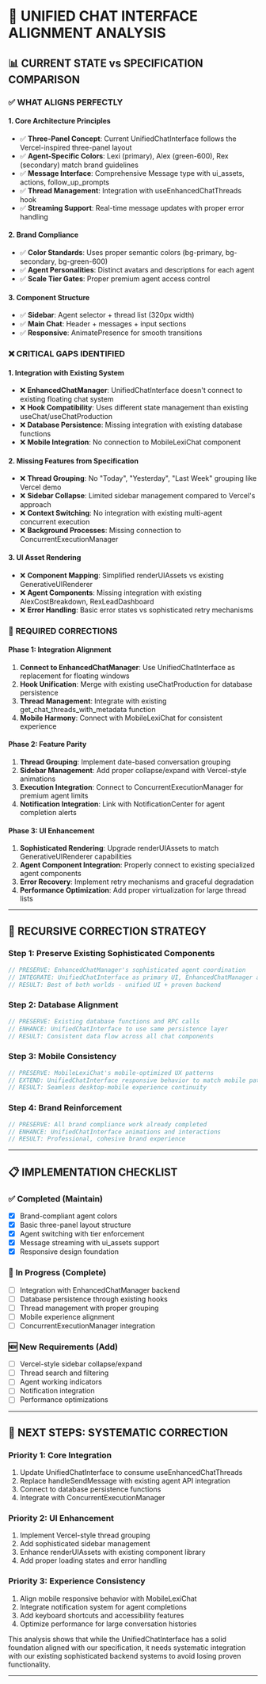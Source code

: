 # 🔄 **UNIFIED CHAT INTERFACE ALIGNMENT ANALYSIS**

## 📊 **CURRENT STATE vs SPECIFICATION COMPARISON**

### ✅ **WHAT ALIGNS PERFECTLY**

#### **1. Core Architecture Principles**
- ✅ **Three-Panel Concept**: Current UnifiedChatInterface follows the Vercel-inspired three-panel layout
- ✅ **Agent-Specific Colors**: Lexi (primary), Alex (green-600), Rex (secondary) match brand guidelines
- ✅ **Message Interface**: Comprehensive Message type with ui_assets, actions, follow_up_prompts
- ✅ **Thread Management**: Integration with useEnhancedChatThreads hook
- ✅ **Streaming Support**: Real-time message updates with proper error handling

#### **2. Brand Compliance**
- ✅ **Color Standards**: Uses proper semantic colors (bg-primary, bg-secondary, bg-green-600)
- ✅ **Agent Personalities**: Distinct avatars and descriptions for each agent
- ✅ **Scale Tier Gates**: Proper premium agent access control

#### **3. Component Structure**
- ✅ **Sidebar**: Agent selector + thread list (320px width)
- ✅ **Main Chat**: Header + messages + input sections
- ✅ **Responsive**: AnimatePresence for smooth transitions

### ❌ **CRITICAL GAPS IDENTIFIED**

#### **1. Integration with Existing System**
- ❌ **EnhancedChatManager**: UnifiedChatInterface doesn't connect to existing floating chat system
- ❌ **Hook Compatibility**: Uses different state management than existing useChat/useChatProduction
- ❌ **Database Persistence**: Missing integration with existing database functions
- ❌ **Mobile Integration**: No connection to MobileLexiChat component

#### **2. Missing Features from Specification**
- ❌ **Thread Grouping**: No "Today", "Yesterday", "Last Week" grouping like Vercel demo
- ❌ **Sidebar Collapse**: Limited sidebar management compared to Vercel's approach
- ❌ **Context Switching**: No integration with existing multi-agent concurrent execution
- ❌ **Background Processes**: Missing connection to ConcurrentExecutionManager

#### **3. UI Asset Rendering**
- ❌ **Component Mapping**: Simplified renderUIAssets vs existing GenerativeUIRenderer
- ❌ **Agent Components**: Missing integration with existing AlexCostBreakdown, RexLeadDashboard
- ❌ **Error Handling**: Basic error states vs sophisticated retry mechanisms

### 🔧 **REQUIRED CORRECTIONS**

#### **Phase 1: Integration Alignment**
1. **Connect to EnhancedChatManager**: Use UnifiedChatInterface as replacement for floating windows
2. **Hook Unification**: Merge with existing useChatProduction for database persistence
3. **Thread Management**: Integrate with existing get_chat_threads_with_metadata function
4. **Mobile Harmony**: Connect with MobileLexiChat for consistent experience

#### **Phase 2: Feature Parity**
1. **Thread Grouping**: Implement date-based conversation grouping
2. **Sidebar Management**: Add proper collapse/expand with Vercel-style animations
3. **Execution Integration**: Connect to ConcurrentExecutionManager for premium agent limits
4. **Notification Integration**: Link with NotificationCenter for agent completion alerts

#### **Phase 3: UI Enhancement**
1. **Sophisticated Rendering**: Upgrade renderUIAssets to match GenerativeUIRenderer capabilities
2. **Agent Component Integration**: Properly connect to existing specialized agent components
3. **Error Recovery**: Implement retry mechanisms and graceful degradation
4. **Performance Optimization**: Add proper virtualization for large thread lists

---

## 🎯 **RECURSIVE CORRECTION STRATEGY**

### **Step 1: Preserve Existing Sophisticated Components**
```typescript
// PRESERVE: EnhancedChatManager's sophisticated agent coordination
// INTEGRATE: UnifiedChatInterface as primary UI, EnhancedChatManager as backend
// RESULT: Best of both worlds - unified UI + proven backend
```

### **Step 2: Database Alignment**
```typescript
// PRESERVE: Existing database functions and RPC calls
// ENHANCE: UnifiedChatInterface to use same persistence layer
// RESULT: Consistent data flow across all chat components
```

### **Step 3: Mobile Consistency**
```typescript
// PRESERVE: MobileLexiChat's mobile-optimized UX patterns
// EXTEND: UnifiedChatInterface responsive behavior to match mobile patterns
// RESULT: Seamless desktop-mobile experience continuity
```

### **Step 4: Brand Reinforcement**
```typescript
// PRESERVE: All brand compliance work already completed
// ENHANCE: UnifiedChatInterface animations and interactions
// RESULT: Professional, cohesive brand experience
```

---

## 📋 **IMPLEMENTATION CHECKLIST**

### ✅ **Completed (Maintain)**
- [x] Brand-compliant agent colors
- [x] Basic three-panel layout structure
- [x] Agent switching with tier enforcement
- [x] Message streaming with ui_assets support
- [x] Responsive design foundation

### 🔄 **In Progress (Complete)**
- [ ] Integration with EnhancedChatManager backend
- [ ] Database persistence through existing hooks
- [ ] Thread management with proper grouping
- [ ] Mobile experience alignment
- [ ] ConcurrentExecutionManager integration

### 🆕 **New Requirements (Add)**
- [ ] Vercel-style sidebar collapse/expand
- [ ] Thread search and filtering
- [ ] Agent working indicators
- [ ] Notification integration
- [ ] Performance optimizations

---

## 🚀 **NEXT STEPS: SYSTEMATIC CORRECTION**

### **Priority 1: Core Integration**
1. Update UnifiedChatInterface to consume useEnhancedChatThreads
2. Replace handleSendMessage with existing agent API integration
3. Connect to database persistence functions
4. Integrate with ConcurrentExecutionManager

### **Priority 2: UI Enhancement**
1. Implement Vercel-style thread grouping
2. Add sophisticated sidebar management
3. Enhance renderUIAssets with existing component library
4. Add proper loading states and error handling

### **Priority 3: Experience Consistency**
1. Align mobile responsive behavior with MobileLexiChat
2. Integrate notification system for agent completions
3. Add keyboard shortcuts and accessibility features
4. Optimize performance for large conversation histories

This analysis shows that while the UnifiedChatInterface has a solid foundation aligned with our specification, it needs systematic integration with our existing sophisticated backend systems to avoid losing proven functionality.

---
